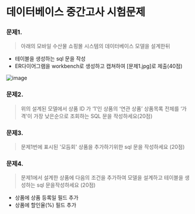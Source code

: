 # 데이터베이스 중간고사 시험문제

### 문제1. 
> 아래의 모바일 수산물 쇼핑몰 시스템의 데이터베이스 모델을 설계한뒤
- 테이블을 생성하는 sql 문을 작성
- ER다이어그램을 workbench로 생성하고 캡쳐하여 [문제1.jpg]로 제출(40점)


![image](https://user-images.githubusercontent.com/21700482/232665879-491c9f3a-24af-44f2-b6e2-53aa31b025ea.png)


### 문제2. 
> 위의 설계된 모델에서 상품 ID 가 ‘1’인 상품의 ‘연관 상품’ 상품목록 전체를 ‘가격'이 가장 낮은순으로 조회하는 SQL 문을 작성하세요(20점)

### 문제3. 
> 문제1번에 표시된 '모듬회' 상품을 추가하기위한 sql 문을 작성하세요 (20점)

### 문제4.
> 문제1에서 설계한 상품에 다음의 조건을 추가하여 모델을 설계하고 테이블을 생성하는 sql 문을작성하세요 (20점)
- 상품에 상품 등록일 필드 추가
- 상품에 할인율(%) 필드 추가
